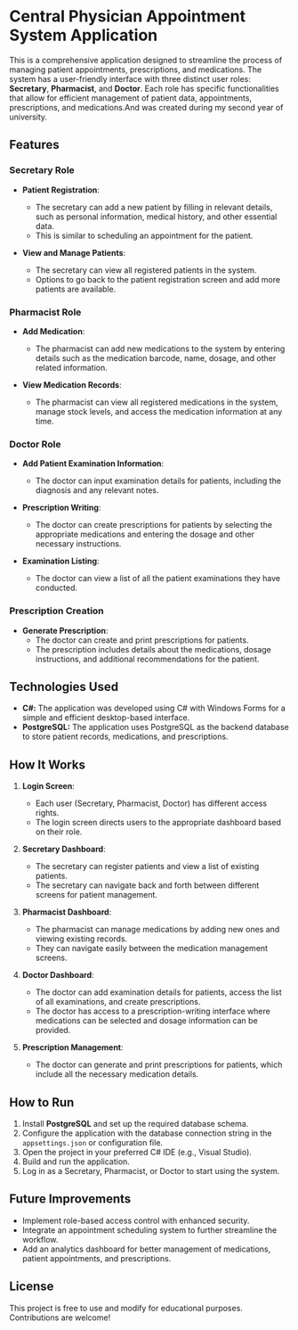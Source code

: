 # Central Physician Appointment System Application

This is a comprehensive application designed to streamline the process of managing patient appointments, prescriptions, and medications. The system has a user-friendly interface with three distinct user roles: **Secretary**, **Pharmacist**, and **Doctor**. Each role has specific functionalities that allow for efficient management of patient data, appointments, prescriptions, and medications.And was created during my second year of university.

## Features

### Secretary Role

- **Patient Registration**:
  - The secretary can add a new patient by filling in relevant details, such as personal information, medical history, and other essential data.
  - This is similar to scheduling an appointment for the patient.

- **View and Manage Patients**:
  - The secretary can view all registered patients in the system.
  - Options to go back to the patient registration screen and add more patients are available.

### Pharmacist Role

- **Add Medication**:
  - The pharmacist can add new medications to the system by entering details such as the medication barcode, name, dosage, and other related information.
  
- **View Medication Records**:
  - The pharmacist can view all registered medications in the system, manage stock levels, and access the medication information at any time.

### Doctor Role

- **Add Patient Examination Information**:
  - The doctor can input examination details for patients, including the diagnosis and any relevant notes.
  
- **Prescription Writing**:
  - The doctor can create prescriptions for patients by selecting the appropriate medications and entering the dosage and other necessary instructions.

- **Examination Listing**:
  - The doctor can view a list of all the patient examinations they have conducted.

### Prescription Creation

- **Generate Prescription**:
  - The doctor can create and print prescriptions for patients.
  - The prescription includes details about the medications, dosage instructions, and additional recommendations for the patient.

## Technologies Used

- **C#:** The application was developed using C# with Windows Forms for a simple and efficient desktop-based interface.
- **PostgreSQL:** The application uses PostgreSQL as the backend database to store patient records, medications, and prescriptions.

## How It Works

1. **Login Screen**:
   - Each user (Secretary, Pharmacist, Doctor) has different access rights.
   - The login screen directs users to the appropriate dashboard based on their role.

2. **Secretary Dashboard**:
   - The secretary can register patients and view a list of existing patients.
   - The secretary can navigate back and forth between different screens for patient management.

3. **Pharmacist Dashboard**:
   - The pharmacist can manage medications by adding new ones and viewing existing records.
   - They can navigate easily between the medication management screens.

4. **Doctor Dashboard**:
   - The doctor can add examination details for patients, access the list of all examinations, and create prescriptions.
   - The doctor has access to a prescription-writing interface where medications can be selected and dosage information can be provided.

5. **Prescription Management**:
   - The doctor can generate and print prescriptions for patients, which include all the necessary medication details.

## How to Run

1. Install **PostgreSQL** and set up the required database schema.
2. Configure the application with the database connection string in the `appsettings.json` or configuration file.
3. Open the project in your preferred C# IDE (e.g., Visual Studio).
4. Build and run the application.
5. Log in as a Secretary, Pharmacist, or Doctor to start using the system.

## Future Improvements

- Implement role-based access control with enhanced security.
- Integrate an appointment scheduling system to further streamline the workflow.
- Add an analytics dashboard for better management of medications, patient appointments, and prescriptions.

## License

This project is free to use and modify for educational purposes. Contributions are welcome!
